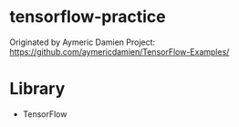 # tensorflow-practice
Originated by Aymeric Damien
Project: https://github.com/aymericdamien/TensorFlow-Examples/

# Library
* TensorFlow
